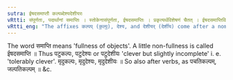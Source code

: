 ```yaml
---
sutra: ईषदसमाप्तौ कल्पब्देश्यदेशीयरः
vRtti: संपूर्णता, पदार्थानां समाप्तिः । स्तोकेनासंपूर्णता, ईषदसमाप्तिः । प्रकृत्यर्थविशेषणं चैतत् । ईषदसमाप्तिविशिष्टेऽर्थे वर्त्तमानात् प्रातिपदिकात् कल्पब् देश्य देशीयर् इत्येते प्रत्यया भवन्ति ॥
vRtti_eng: "The affixes कल्पप् (क॒॒ल्प॒॒), देश्य, and देशीयर् (देशी꣡य) come after a nominal or verbal stem which connotes a slight incompleteness."
---
```

The word समाप्ति means 'fullness of objects'. A little non-fullness is called ईषदसमाप्ति ॥ Thus पटुकल्पः, पटुदेश्यः or पटुदेशीयः 'clever but slightly incomplete' i. e. 'tolerably clever'. मृदुकल्पः, मृदुदेश्यः, मृदुदेशीयः ॥ So also after verbs, as पचतिकल्पम्, जल्पतिकल्पम् ॥ &c.
